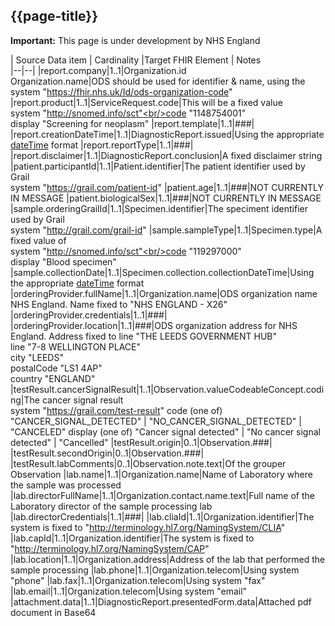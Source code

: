 ## {{page-title}}
    
  <div markdown="span" class="alert alert-warning" role="alert"><i class="fa fa-warning"></i><b> Important:</b> This page is under development by NHS England</div>
 

| Source Data item               | Cardinality |Target FHIR Element                 | Notes         
|--|--|
|report.company|1..1|Organization.id<br/>Organization.name|ODS should be used for identifier & name, using the system "https://fhir.nhs.uk/Id/ods-organization-code"
|report.product|1..1|ServiceRequest.code|This will be a fixed value<br/>system "http://snomed.info/sct"<br/>code "1148754001"<br/>display "Screening for neoplasm"
|report.template|1..1|###|
|report.creationDateTime|1..1|DiagnosticReport.issued|Using the appropriate [dateTime](http://hl7.org/fhir/datatypes.html#dateTime) format
|report.reportType|1..1|###|
|report.disclaimer|1..1|DiagnosticReport.conclusion|A fixed disclaimer string
|patient.participantId|1..1|Patient.identifier|The patient identifier used by Grail<br/>system "https://grail.com/patient-id"
|patient.age|1..1|###|NOT CURRENTLY IN MESSAGE
|patient.biologicalSex|1..1|###|NOT CURRENTLY IN MESSAGE
|sample.orderingGrailId|1..1|Specimen.identifier|The speciment identifier used by Grail<br/>system "http://grail.com/grail-id"
|sample.sampleType|1..1|Specimen.type|A fixed value of<br/>system "http://snomed.info/sct"<br/>code "119297000"<br/>display "Blood specimen"
|sample.collectionDate|1..1|Specimen.collection.collectionDateTime|Using the appropriate [dateTime](http://hl7.org/fhir/datatypes.html#dateTime) format
|orderingProvider.fullName|1..1|Organization.name|ODS organization name NHS England. Name fixed to "NHS ENGLAND - X26"
|orderingProvider.credentials|1..1|###|
|orderingProvider.location|1..1|###|ODS organization address for NHS England. Address fixed to line "THE LEEDS GOVERNMENT HUB"<br/>line "7-8 WELLINGTON PLACE"<br/>city "LEEDS"<br/>postalCode "LS1 4AP"<br/>country "ENGLAND"
|testResult.cancerSignalResult|1..1|Observation.valueCodeableConcept.coding|The cancer signal result<br/>system "https://grail.com/test-result" code (one of) "CANCER_SIGNAL_DETECTED" | "NO_CANCER_SIGNAL_DETECTED" | "CANCELED" display (one of) "Cancer signal detected" | "No cancer signal detected" | "Cancelled"
|testResult.origin|0..1|Observation.###|
|testResult.secondOrigin|0..1|Observation.###|
|testResult.labComments|0..1|Observation.note.text|Of the grouper Observation
|lab.name|1..1|Organization.name|Name of Laboratory where the sample was processed
|lab.directorFullName|1..1|Organization.contact.name.text|Full name of the Laboratory director of the sample processing lab
|lab.directorCredentials|1..1|###|
|lab.cliaId|1..1|Organization.identifier|The system is fixed to "http://terminology.hl7.org/NamingSystem/CLIA"
|lab.capId|1..1|Organization.identifier|The system is fixed to "http://terminology.hl7.org/NamingSystem/CAP"
|lab.location|1..1|Organization.address|Address of the lab that performed the sample processing
|lab.phone|1..1|Organization.telecom|Using system "phone"
|lab.fax|1..1|Organization.telecom|Using system "fax"
|lab.email|1..1|Organization.telecom|Using system "email"
|attachment.data|1..1|DiagnosticReport.presentedForm.data|Attached pdf document in Base64
